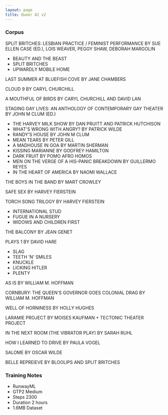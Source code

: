 ```yaml
---
layout: page
title: Queer AI v2
---
```


### Corpus

SPLIT BRITCHES: LESBIAN PRACTICE / FEMINIST PERFORMANCE BY SUE ELLEN CASE (ED.), LOIS WEAVER, PEGGY SHAW, DEBORAH MARGOLIN
- BEAUTY AND THE BEAST
- SPLIT BRITCHES
- UPWARDLY MOBILE HOME

LAST SUMMER AT BLUEFISH COVE BY JANE CHAMBERS

CLOUD 9 BY CARYL CHURCHILL

A MOUTHFUL OF BIRDS BY CARYL CHURCHILL AND DAVID LAN

STAGING GAY LIVES: AN ANTHOLOGY OF CONTEMPORARY GAY THEATER BY JOHN M CLUM (ED.)
- THE HARVEY MILK SHOW BY DAN PRUITT AND PATRICK HUTCHISON
- WHAT'S WRONG WITH ANGRY? BY PATRICK WILDE
- RANDY'S HOUSE BY JOHN M CLUM
- MEAN TEARS BY PETER GILL
- A MADHOUSE IN GOA BY MARTIN SHERMAN
- KISSING MARIANNE BY GODFREY HAMILTON
- DARK FRUIT BY POMO AFRO HOMOS
- MEN ON THE VERGE OF A HIS-PANIC BREAKDOWN BY GUILLERMO REYES
- IN THE HEART OF AMERICA BY NAOMI WALLACE

THE BOYS IN THE BAND BY MART CROWLEY

SAFE SEX BY HARVEY FIERSTEIN

TORCH SONG TRILOGY BY HARVEY FIERSTEIN
- INTERNATIONAL STUD
- FUGUE IN A NURSERY
- WIDOWS AND CHILDREN FIRST

THE BALCONY BY JEAN GENET

PLAYS 1 BY DAVID HARE
- SLAG
- TEETH 'N' SMILES
- KNUCKLE
- LICKING HITLER
- PLENTY

AS IS BY WILLIAM M. HOFFMAN

CORNBURY: THE QUEEN'S GOVERNOR GOES COLONIAL DRAG BY WILLIAM M. HOFFMAN

WELL OF HORNINESS BY HOLLY HUGHES

LARAMIE PROJECT BY MOISES KAUFMAN + TECTONIC THEATER PROJECT

IN THE NEXT ROOM (THE VIBRATOR PLAY) BY SARAH RUHL

HOW I LEARNED TO DRIVE BY PAULA VOGEL

SALOME BY OSCAR WILDE

BELLE REPREIEVE BY BLOOLIPS AND SPLIT BRITCHES

### Training Notes

- RunwayML
- GTP2 Medium
- Steps 2300
- Duration 2 hours
- 1.6MB Dataset
